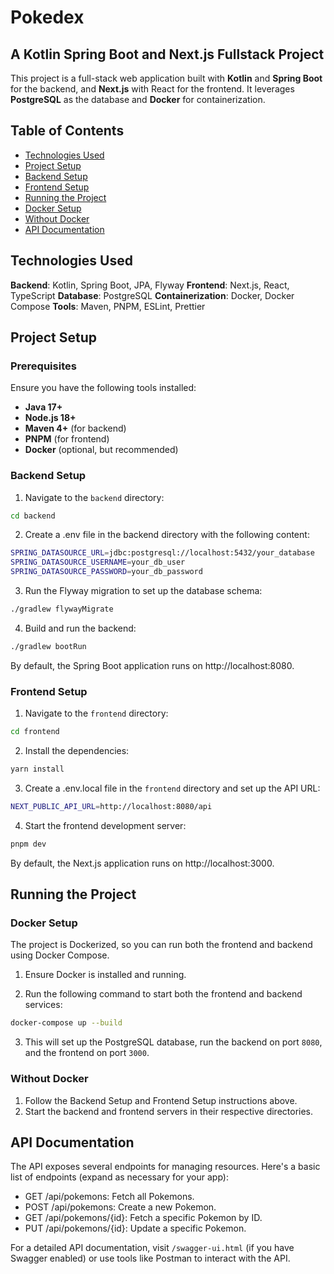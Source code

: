 # Pokedex
## A Kotlin Spring Boot and Next.js Fullstack Project
This project is a full-stack web application built with __Kotlin__ and __Spring Boot__ for the backend, and __Next.js__ with React for the frontend. It leverages __PostgreSQL__ as the database and __Docker__ for containerization.

## Table of Contents
* [Technologies Used](#technologies-used)
* [Project Setup](#project-setup)
* [Backend Setup](#backend-setup)
* [Frontend Setup](#frontend-setup)
* [Running the Project](#running-the-project)
* [Docker Setup](#docker-setup)
* [Without Docker](#without-docker)
* [API Documentation](#api-documentation)

## Technologies Used
__Backend__: Kotlin, Spring Boot, JPA, Flyway
__Frontend__: Next.js, React, TypeScript
__Database__: PostgreSQL
__Containerization__: Docker, Docker Compose
__Tools__: Maven, PNPM, ESLint, Prettier

## Project Setup
### Prerequisites
Ensure you have the following tools installed:

* __Java 17+__
* __Node.js 18+__
* __Maven 4+__ (for backend)
* __PNPM__ (for frontend)
* __Docker__ (optional, but recommended)

### Backend Setup
1. Navigate to the `backend` directory:

```bash
cd backend
```

2. Create a .env file in the backend directory with the following content:

```bash
SPRING_DATASOURCE_URL=jdbc:postgresql://localhost:5432/your_database
SPRING_DATASOURCE_USERNAME=your_db_user
SPRING_DATASOURCE_PASSWORD=your_db_password
```

3. Run the Flyway migration to set up the database schema:

```bash
./gradlew flywayMigrate
```

4. Build and run the backend:

```bash
./gradlew bootRun
```

By default, the Spring Boot application runs on http://localhost:8080.

### Frontend Setup
1. Navigate to the `frontend` directory:

```bash
cd frontend
```

2. Install the dependencies:

```bash
yarn install
```

3. Create a .env.local file in the `frontend` directory and set up the API URL:

```bash
NEXT_PUBLIC_API_URL=http://localhost:8080/api
```

4. Start the frontend development server:

```bash
pnpm dev
```
By default, the Next.js application runs on http://localhost:3000.

## Running the Project
### Docker Setup
The project is Dockerized, so you can run both the frontend and backend using Docker Compose.

1. Ensure Docker is installed and running.

2. Run the following command to start both the frontend and backend services:

```bash
docker-compose up --build
```

3. This will set up the PostgreSQL database, run the backend on port `8080`, and the frontend on port `3000`.

### Without Docker
1. Follow the Backend Setup and Frontend Setup instructions above.
2. Start the backend and frontend servers in their respective directories.

## API Documentation
The API exposes several endpoints for managing resources. Here's a basic list of endpoints (expand as necessary for your app):

* GET /api/pokemons: Fetch all Pokemons.
* POST /api/pokemons: Create a new Pokemon.
* GET /api/pokemons/{id}: Fetch a specific Pokemon by ID.
* PUT /api/pokemons/{id}: Update a specific Pokemon.

For a detailed API documentation, visit `/swagger-ui.html` (if you have Swagger enabled) or use tools like Postman to interact with the API.

